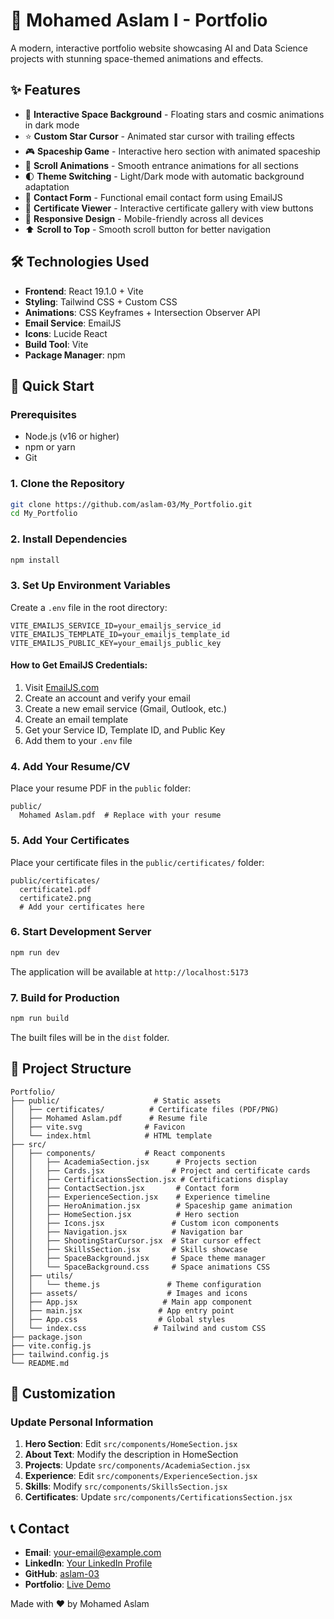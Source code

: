 # 🚀 Mohamed Aslam I -  Portfolio

A modern, interactive portfolio website showcasing AI and Data Science projects with stunning space-themed animations and effects.

## ✨ Features

- 🌌 **Interactive Space Background** - Floating stars and cosmic animations in dark mode
- ⭐ **Custom Star Cursor** - Animated star cursor with trailing effects
- 🎮 **Spaceship Game** - Interactive hero section with animated spaceship
- 📜 **Scroll Animations** - Smooth entrance animations for all sections
- 🌓 **Theme Switching** - Light/Dark mode with automatic background adaptation
- 📧 **Contact Form** - Functional email contact form using EmailJS
- 📜 **Certificate Viewer** - Interactive certificate gallery with view buttons
- 📱 **Responsive Design** - Mobile-friendly across all devices
- ⬆️ **Scroll to Top** - Smooth scroll button for better navigation

## 🛠️ Technologies Used

- **Frontend**: React 19.1.0 + Vite
- **Styling**: Tailwind CSS + Custom CSS
- **Animations**: CSS Keyframes + Intersection Observer API
- **Email Service**: EmailJS
- **Icons**: Lucide React
- **Build Tool**: Vite
- **Package Manager**: npm

## 🚀 Quick Start

### Prerequisites

- Node.js (v16 or higher)
- npm or yarn
- Git

### 1. Clone the Repository

```bash
git clone https://github.com/aslam-03/My_Portfolio.git
cd My_Portfolio
```

### 2. Install Dependencies

```bash
npm install
```

### 3. Set Up Environment Variables

Create a `.env` file in the root directory:

```env
VITE_EMAILJS_SERVICE_ID=your_emailjs_service_id
VITE_EMAILJS_TEMPLATE_ID=your_emailjs_template_id
VITE_EMAILJS_PUBLIC_KEY=your_emailjs_public_key
```

#### How to Get EmailJS Credentials:

1. Visit [EmailJS.com](https://www.emailjs.com/)
2. Create an account and verify your email
3. Create a new email service (Gmail, Outlook, etc.)
4. Create an email template
5. Get your Service ID, Template ID, and Public Key
6. Add them to your `.env` file

### 4. Add Your Resume/CV

Place your resume PDF in the `public` folder:
```
public/
  Mohamed Aslam.pdf  # Replace with your resume
```

### 5. Add Your Certificates

Place your certificate files in the `public/certificates/` folder:
```
public/certificates/
  certificate1.pdf
  certificate2.png
  # Add your certificates here
```

### 6. Start Development Server

```bash
npm run dev
```

The application will be available at `http://localhost:5173`

### 7. Build for Production

```bash
npm run build
```

The built files will be in the `dist` folder.

## 📁 Project Structure

```
Portfolio/
├── public/                     # Static assets
│   ├── certificates/          # Certificate files (PDF/PNG)
│   ├── Mohamed Aslam.pdf      # Resume file
│   ├── vite.svg              # Favicon
│   └── index.html            # HTML template
├── src/
│   ├── components/           # React components
│   │   ├── AcademiaSection.jsx      # Projects section
│   │   ├── Cards.jsx               # Project and certificate cards
│   │   ├── CertificationsSection.jsx # Certifications display
│   │   ├── ContactSection.jsx       # Contact form
│   │   ├── ExperienceSection.jsx    # Experience timeline
│   │   ├── HeroAnimation.jsx        # Spaceship game animation
│   │   ├── HomeSection.jsx          # Hero section
│   │   ├── Icons.jsx               # Custom icon components
│   │   ├── Navigation.jsx          # Navigation bar
│   │   ├── ShootingStarCursor.jsx  # Star cursor effect
│   │   ├── SkillsSection.jsx       # Skills showcase
│   │   ├── SpaceBackground.jsx     # Space theme manager
│   │   └── SpaceBackground.css     # Space animations CSS
│   ├── utils/
│   │   └── theme.js               # Theme configuration
│   ├── assets/                    # Images and icons
│   ├── App.jsx                   # Main app component
│   ├── main.jsx                 # App entry point
│   ├── App.css                  # Global styles
│   └── index.css               # Tailwind and custom CSS
├── package.json
├── vite.config.js
├── tailwind.config.js
└── README.md
```

## 🎨 Customization

### Update Personal Information

1. **Hero Section**: Edit `src/components/HomeSection.jsx`
2. **About Text**: Modify the description in HomeSection
3. **Projects**: Update `src/components/AcademiaSection.jsx`
4. **Experience**: Edit `src/components/ExperienceSection.jsx`
5. **Skills**: Modify `src/components/SkillsSection.jsx`
6. **Certificates**: Update `src/components/CertificationsSection.jsx`



## 📞 Contact

- **Email**: [your-email@example.com](mailto:your-email@example.com)
- **LinkedIn**: [Your LinkedIn Profile](https://linkedin.com/in/yourprofile)
- **GitHub**: [aslam-03](https://github.com/aslam-03)
- **Portfolio**: [Live Demo](https://your-portfolio-url.com)


Made with ❤️ by Mohamed Aslam

